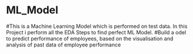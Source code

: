 # ML_Model
#This is a Machine Learning Model which is performed on test data. In this Project i perform all the EDA Steps to find perfect ML Model.
#Build a odel to predict performance of employees, based on the visualisation and analysis of past data of employee performance
